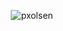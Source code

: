 <p align="center"> <img src="[https://komarev.com/ghpvc/?username=pxolsen&label=Profile%20views&color=0e75b6&style=flat](https://gifdb.com/images/high/coding-skills-loading-dk68v8z0hevjpuiv.gif)" alt="pxolsen" /> </p>
